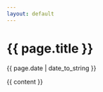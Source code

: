 ```yaml
---
layout: default
---
```

<h1>{{ page.title }}</h1>
<p class="meta">{{ page.date | date_to_string }}</p>

<div class="post">
  {{ content }}
  
  <!-- Post comments 
  <div class="notecomments">
    {% include disqus.html %}	 
  </div>  -->
</div>
